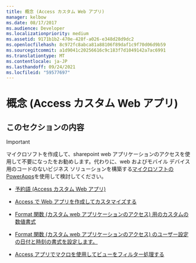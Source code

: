 ```yaml
---
title: 概念 (Access カスタム Web アプリ)
manager: kelbow
ms.date: 08/17/2017
ms.audience: Developer
ms.localizationpriority: medium
ms.assetid: 9171b1b2-470e-428f-a026-e348d28d9dc2
ms.openlocfilehash: 8c972fc8abca81a88106f89daf1c9f70d06d9b59
ms.sourcegitcommit: a1d9041c20256616c9c183f7d1049142a7ac6991
ms.translationtype: MT
ms.contentlocale: ja-JP
ms.lasthandoff: 09/24/2021
ms.locfileid: "59577697"
---
```

# <a name="concepts-access-custom-web-app"></a>概念 (Access カスタム Web アプリ)

## <a name="in-this-section"></a>このセクションの内容

> [!IMPORTANT]
> マイクロソフトを作成して、sharepoint web アプリケーションのアクセスを使用して不要になったをお勧めします。代わりに、web およびモバイル デバイス用のコードのないビジネス ソリューションを構築する[マイクロソフトの PowerApps](https://powerapps.microsoft.com/en-us/)を使用して検討してください。 
  
- [予約語 (Access カスタム Web アプリ)](reserved-words-access-custom-web-app.md)
    
- [Access で Web アプリを作成してカスタマイズする](how-to-create-and-customize-a-web-app-in-access.md)
    
- [Format 関数 (カスタム web アプリケーションのアクセス) 用のカスタムの数値書式](custom-numeric-formats-for-the-format-function-access-custom-web-app.md)
    
- [Format 関数 (カスタム web アプリケーションのアクセス) のユーザー設定の日付と時刻の書式を設定します。](custom-date-and-time-formats-for-the-format-function-access-custom-web-app.md)
    
- [Access アプリでマクロを使用してビューをフィルター処理する](how-to-filter-a-view-by-using-a-macro-in-an-access-app.md)
    

